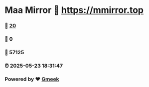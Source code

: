 # Maa Mirror :link: https://mmirror.top 
### :page_facing_up: [20](https://mmirror.top/tag.html) 
### :speech_balloon: 0 
### :hibiscus: 57125 
### :alarm_clock: 2025-05-23 18:31:47 
### Powered by :heart: [Gmeek](https://github.com/Meekdai/Gmeek)
